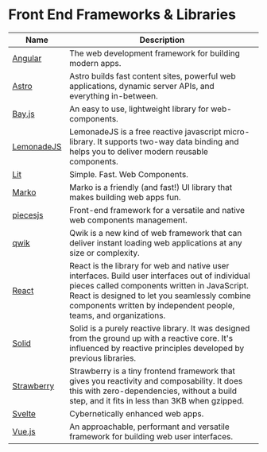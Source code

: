 # Front End Frameworks & Libraries

| Name | Description |
| --- | --- |
| [Angular](https://angular.dev/) | The web development framework for building modern apps. |
| [Astro](https://astro.build/) | Astro builds fast content sites, powerful web applications, dynamic server APIs, and everything in-between. |
| [Bay.js](https://bayjs.org/) | An easy to use, lightweight library for web-components. |
| [LemonadeJS](https://lemonadejs.net/) | LemonadeJS is a free reactive javascript micro-library. It supports two-way data binding and helps you to deliver modern reusable components. |
| [Lit](https://lit.dev/) | Simple. Fast. Web Components. |
| [Marko](https://markojs.com/) | Marko is a friendly (and fast!) UI library that makes building web apps fun. |
| [piecesjs](https://github.com/piecesjs/piecesjs) | Front-end framework for a versatile and native web components management. |
| [qwik](https://qwik.builder.io/) | Qwik is a new kind of web framework that can deliver instant loading web applications at any size or complexity. |
| [React](https://react.dev/) | React is the library for web and native user interfaces. Build user interfaces out of individual pieces called components written in JavaScript. React is designed to let you seamlessly combine components written by independent people, teams, and organizations. |
| [Solid](https://www.solidjs.com/) | Solid is a purely reactive library. It was designed from the ground up with a reactive core. It's influenced by reactive principles developed by previous libraries. |
| [Strawberry](https://18alan.space/strawberry/) | Strawberry is a tiny frontend framework that gives you reactivity and composability. It does this with zero-dependencies, without a build step, and it fits in less than 3KB when gzipped. |
| [Svelte](https://svelte.dev/) | Cybernetically enhanced web apps. |
| [Vue.js](https://vuejs.org/) | An approachable, performant and versatile framework for building web user interfaces. |